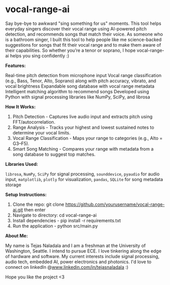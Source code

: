 # vocal-range-ai

Say bye-bye to awkward "sing something for us" moments. This tool helps everyday singers discover their vocal range using AI-powered pitch detection, and recommends songs that match their voice. As someone who is a bathroom singer, I built this tool to help people like me science-backed suggestions for songs that fit their vocal range and to make them aware of their capabilities. So whether you’re a tenor or soprano, I hope vocal-range-ai helps you sing confidently :)

**Features:**

Real-time pitch detection from microphone input
Vocal range classification (e.g., Bass, Tenor, Alto, Soprano) along with pitch accuracy, vibrato, and vocal brightness
Expandable song database with vocal range metadata
Intelligent matching algorithm to recommend songs
Developed using Python with signal processing libraries like NumPy, SciPy, and librosa

**How It Works:**

1. Pitch Detection - Captures live audio input and extracts pitch using FFT/autocorrelation.
2. Range Analysis - Tracks your highest and lowest sustained notes to determine your vocal limits.
3. Vocal Range Classification - Maps your range to categories (e.g., Alto = G3–F5).
4. Smart Song Matching - Compares your range with metadata from a song database to suggest top matches.

**Libraries Used:**

`librosa`, `NumPy`, `SciPy` for signal processing, `sounddevice`, `pyaudio` for audio input, `matplotlib`, `plotly` for visualization, `pandas`, `SQLite` for song metadata storage

**Setup Instructions:**

1. Clone the repo: git clone https://github.com/yourusername/vocal-range-ai.git then enter
2. Navigate to directory: cd vocal-range-ai
3. Install dependencies - pip install -r requirements.txt
4. Run the application - python src/main.py

**About Me:**

My name is Tejas Naladala and I am a freshman at the University of Washington, Seattle. I intend to pursue ECE. I love tinkering along the edge of hardware and software. My current interests include signal processing, audio tech, embedded AI, power electronics and photonics. I'd love to connect on linkedIn @www.linkedin.com/in/tejasnaladala :) 

Hope you like the project <3
